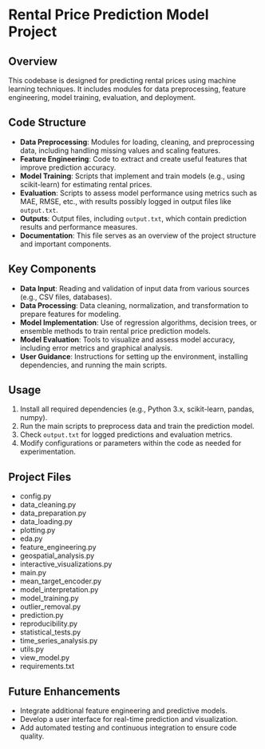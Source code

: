 # Rental Price Prediction Model Project

## Overview
This codebase is designed for predicting rental prices using machine learning techniques. It includes modules for data preprocessing, feature engineering, model training, evaluation, and deployment.

## Code Structure
- **Data Preprocessing**: Modules for loading, cleaning, and preprocessing data, including handling missing values and scaling features.
- **Feature Engineering**: Code to extract and create useful features that improve prediction accuracy.
- **Model Training**: Scripts that implement and train models (e.g., using scikit-learn) for estimating rental prices.
- **Evaluation**: Scripts to assess model performance using metrics such as MAE, RMSE, etc., with results possibly logged in output files like `output.txt`.
- **Outputs**: Output files, including `output.txt`, which contain prediction results and performance measures.
- **Documentation**: This file serves as an overview of the project structure and important components.

## Key Components
- **Data Input**: Reading and validation of input data from various sources (e.g., CSV files, databases).
- **Data Processing**: Data cleaning, normalization, and transformation to prepare features for modeling.
- **Model Implementation**: Use of regression algorithms, decision trees, or ensemble methods to train rental price prediction models.
- **Model Evaluation**: Tools to visualize and assess model accuracy, including error metrics and graphical analysis.
- **User Guidance**: Instructions for setting up the environment, installing dependencies, and running the main scripts.

## Usage
1. Install all required dependencies (e.g., Python 3.x, scikit-learn, pandas, numpy).
2. Run the main scripts to preprocess data and train the prediction model.
3. Check `output.txt` for logged predictions and evaluation metrics.
4. Modify configurations or parameters within the code as needed for experimentation.

## Project Files
- config.py
- data_cleaning.py
- data_preparation.py
- data_loading.py
- plotting.py
- eda.py
- feature_engineering.py
- geospatial_analysis.py
- interactive_visualizations.py
- main.py
- mean_target_encoder.py
- model_interpretation.py
- model_training.py
- outlier_removal.py
- prediction.py
- reproducibility.py
- statistical_tests.py
- time_series_analysis.py
- utils.py
- view_model.py
- requirements.txt

## Future Enhancements
- Integrate additional feature engineering and predictive models.
- Develop a user interface for real-time prediction and visualization.
- Add automated testing and continuous integration to ensure code quality.
